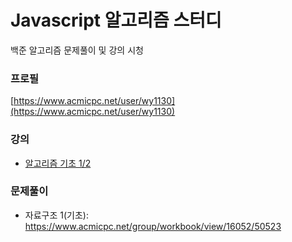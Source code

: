 # Javascript 알고리즘 스터디

백준 알고리즘 문제풀이 및 강의 시청

### 프로필
[https://www.acmicpc.net/user/wy1130](https://www.acmicpc.net/user/wy1130)

### 강의
- [알고리즘 기초 1/2](https://code.plus/course/41)

### 문제풀이
- 자료구조 1(기초): https://www.acmicpc.net/group/workbook/view/16052/50523

